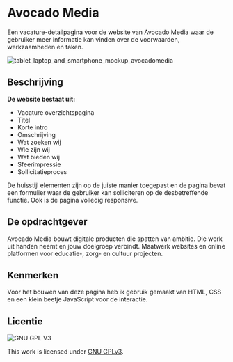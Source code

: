 # Avocado Media

Een vacature-detailpagina voor de website van Avocado Media waar de gebruiker meer informatie kan vinden over de voorwaarden, werkzaamheden en taken.

![tablet_laptop_and_smartphone_mockup_avocadomedia](https://user-images.githubusercontent.com/112861375/214558395-d8f02a31-2d93-43a2-90d3-3f0bfca0b640.png)

## Beschrijving

**De website bestaat uit:**
  - Vacature overzichtspagina
  - Titel
  - Korte intro
  - Omschrijving
  - Wat zoeken wij
  - Wie zijn wij
  - Wat bieden wij
  - Sfeerimpressie
  - Sollicitatieproces

De huisstijl elementen zijn op de juiste manier toegepast en de pagina bevat een formulier waar de gebruiker kan solliciteren op de desbetreffende functie. Ook is de pagina volledig responsive.


## De opdrachtgever

Avocado Media bouwt digitale producten die spatten van ambitie. Die werk uit handen neemt en jouw doelgroep verbindt. Maatwerk 
websites en online platformen voor educatie-, zorg- en cultuur projecten.

## Kenmerken

Voor het bouwen van deze pagina heb ik gebruik gemaakt van HTML, CSS en een klein beetje JavaScript voor de interactie. 

## Licentie

![GNU GPL V3](https://www.gnu.org/graphics/gplv3-127x51.png)

This work is licensed under [GNU GPLv3](./LICENSE).
